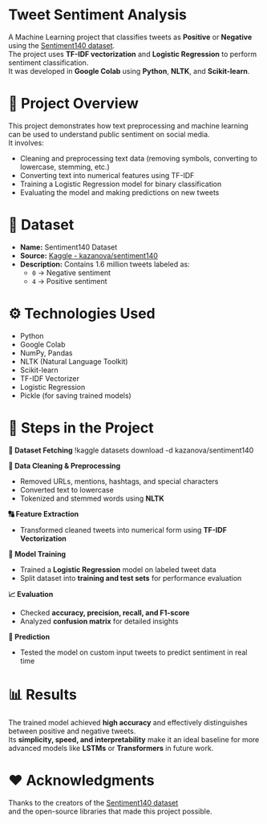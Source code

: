 # Tweet Sentiment Analysis
A Machine Learning project that classifies tweets as **Positive** or **Negative** using the [Sentiment140 dataset](https://www.kaggle.com/datasets/kazanova/sentiment140).  
The project uses **TF-IDF vectorization** and **Logistic Regression** to perform sentiment classification.  
It was developed in **Google Colab** using **Python**, **NLTK**, and **Scikit-learn**.

# 🧠 Project Overview
This project demonstrates how text preprocessing and machine learning can be used to understand public sentiment on social media.  
It involves:
- Cleaning and preprocessing text data (removing symbols, converting to lowercase, stemming, etc.)
- Converting text into numerical features using TF-IDF
- Training a Logistic Regression model for binary classification
- Evaluating the model and making predictions on new tweets

# 📂 Dataset
- **Name:** Sentiment140 Dataset  
- **Source:** [Kaggle - kazanova/sentiment140](https://www.kaggle.com/datasets/kazanova/sentiment140)  
- **Description:** Contains 1.6 million tweets labeled as:
  - `0` → Negative sentiment  
  - `4` → Positive sentiment  

# ⚙️ Technologies Used
- Python
- Google Colab
- NumPy, Pandas
- NLTK (Natural Language Toolkit)
- Scikit-learn
- TF-IDF Vectorizer
- Logistic Regression
- Pickle (for saving trained models)

# 🚀 Steps in the Project

**💾 Dataset Fetching**
!kaggle datasets download -d kazanova/sentiment140

**🧹 Data Cleaning & Preprocessing**
- Removed URLs, mentions, hashtags, and special characters  
- Converted text to lowercase  
- Tokenized and stemmed words using **NLTK**

**🔠 Feature Extraction**
- Transformed cleaned tweets into numerical form using **TF-IDF Vectorization**

**🧩 Model Training**
- Trained a **Logistic Regression** model on labeled tweet data  
- Split dataset into **training and test sets** for performance evaluation

**📈 Evaluation**
- Checked **accuracy, precision, recall, and F1-score**  
- Analyzed **confusion matrix** for detailed insights

**🤖 Prediction**
- Tested the model on custom input tweets to predict sentiment in real time


# 📊 Results
The trained model achieved **high accuracy** and effectively distinguishes between positive and negative tweets.  
Its **simplicity, speed, and interpretability** make it an ideal baseline for more advanced models like **LSTMs** or **Transformers** in future work.


# ❤️ Acknowledgments
Thanks to the creators of the [Sentiment140 dataset](https://www.kaggle.com/datasets/kazanova/sentiment140)  
and the open-source libraries that made this project possible.


